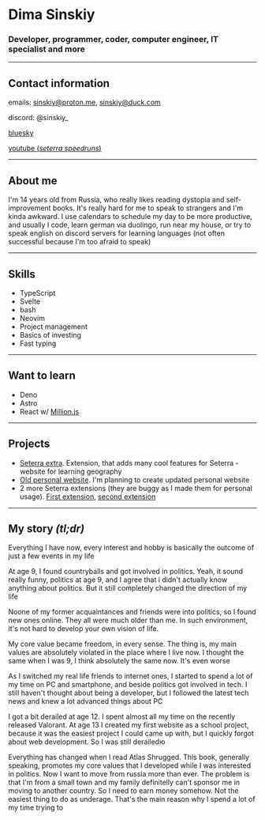 # Dima Sinskiy

### Developer, programmer, coder, computer engineer, IT specialist and more

---
## Contact information

emails: sinskiy@proton.me, sinskiy@duck.com

discord: @sinskiy_

[bluesky](https://bsky.app/profile/sinskiy.bsky.social)

[youtube (*seterra speedruns*)](https://youtube.com/@sinskiy_)

---

## About me

I'm 14 years old from Russia, who really likes reading dystopia and self-improvement books. It's really hard for me to speak to strangers and I'm kinda awkward. I use calendars to schedule my day to be more productive, and usually I code, learn german via duolingo, run near my house, or try to speak english on discord servers for learning languages (not often successful because I'm too afraid to speak)

---

## Skills

- TypeScript
- Svelte
- bash
- Neovim
- Project management
- Basics of investing
- Fast typing

---
## Want to learn

- Deno
- Astro
- React w/ [Million.js](https://million.dev/)

---

## Projects

- [Seterra extra](https://github.com/Sinskiy/seterraextra). Extension, that adds many cool features for Seterra - website for learning geography
- [Old personal website](https://github.com/Sinskiy/sinskiy-personal-website-beta-0.2.0-). I'm planning to create updated personal website
- 2 more Seterra extensions (they are buggy as I made them for personal usage). [First extension](https://github.com/Sinskiy/seterra-bruteforcer-100-chance), [second extension](https://github.com/Sinskiy/seterra-new-timing-system)

---
## My story *(tl;dr)*

Everything I have now, every interest and hobby is basically the outcome of just a few events in my life

At age 9, I found countryballs and got involved in politics. Yeah, it sound really funny, politics at age 9, and I agree that i didn't actually know anything about politics. But it still completely changed the direction of my life

Noone of my former acquaintances and friends were into politics, so I found new ones online. They all were much older than me. In such environment, it's not hard to develop your own vision of life. 

My core value became freedom, in every sense. The thing is, my main values are absolutely violated in the place where I live now. I thought the same when I was 9, I think absolutely the same now. It's even worse

As I switched my real life friends to internet ones, I started to spend a lot of my time on PC and smartphone, and beside politics got involved in tech. I still haven't thought about being a developer, but I followed the latest tech news and knew a lot advanced things about PC

I got a bit derailed at age 12. I spent almost all my time on the recently released Valorant. At age 13 I created my first website as a school project, because it was the easiest project I could came up with, but I quickly forgot about web development. So I was still derailedю

Everything has changed when I read Atlas Shrugged. This book, generally speaking, promotes my core values that I developed while I was interested in politics. Now I want to move from russia more than ever. The problem is that I'm from a small town and my family definitelly can't sponsor me in moving to another country. So I need to earn money somehow. Not the easiest thing to do as underage. That's the main reason why I spend a lot of my time trying to 